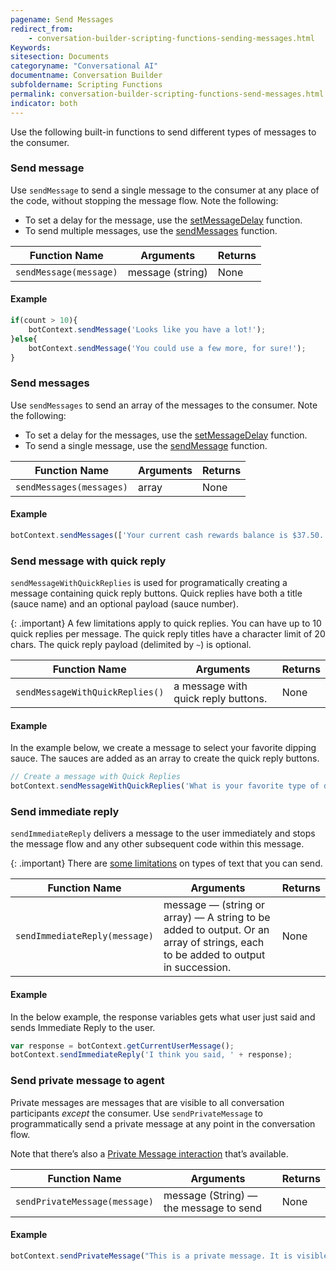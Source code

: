 ```yaml
---
pagename: Send Messages
redirect_from:
    - conversation-builder-scripting-functions-sending-messages.html
Keywords:
sitesection: Documents
categoryname: "Conversational AI"
documentname: Conversation Builder
subfoldername: Scripting Functions
permalink: conversation-builder-scripting-functions-send-messages.html
indicator: both
---
```


Use the following built-in functions to send different types of messages to the consumer.

### Send message

Use `sendMessage` to send a single message to the consumer at any place of the code, without stopping the message flow. Note the following:

* To set a delay for the message, use the [setMessageDelay](conversation-builder-scripting-functions-manage-conversation-flow.html#set-message-delay-value) function.
* To send multiple messages, use the [sendMessages](conversation-builder-scripting-functions-send-messages.html#send-messages) function.

| Function Name | Arguments | Returns |
| --- | --- | --- |
| `sendMessage(message)` | message (string) | None |

#### Example

```javascript
if(count > 10){
    botContext.sendMessage('Looks like you have a lot!');
}else{
    botContext.sendMessage('You could use a few more, for sure!');
}
```

### Send messages

Use `sendMessages` to send an array of the messages to the consumer. Note the following:

* To set a delay for the messages, use the [setMessageDelay](conversation-builder-scripting-functions-manage-conversation-flow.html#set-message-delay-value) function.
* To send a single message, use the [sendMessage](conversation-builder-scripting-functions-send-messages.html#send-message) function.

| Function Name | Arguments | Returns |
| --- | --- | --- |
| `sendMessages(messages)` | array | None |

#### Example
```javascript
botContext.sendMessages(['Your current cash rewards balance is $37.50.' , 'If you had been using our AcmeBank Exclusive Cash Rewards Card your current rewards balance would have been $103.50.']);
```

### Send message with quick reply

`sendMessageWithQuickReplies` is used for programatically creating a message containing quick reply buttons. Quick replies have both a title (sauce name) and an optional payload (sauce number).

{: .important}
A few limitations apply to quick replies. You can have up to 10 quick replies per message. The quick reply titles have a character limit of 20 chars. The quick reply payload (delimited by `~`) is optional.

| Function Name | Arguments | Returns |
| --- | --- | --- |
| `sendMessageWithQuickReplies()` | a message with quick reply buttons. | None |

#### Example

In the example below, we create a message to select your favorite dipping sauce. The sauces are added as an array to create the quick reply buttons.

```javascript
// Create a message with Quick Replies
botContext.sendMessageWithQuickReplies('What is your favorite type of dipping sauce?', ['Ranch~sauce01','Honey Mustard~sauce02','BBQ~sauce03','Hot~sauce04']);
```

### Send immediate reply

`sendImmediateReply` delivers a message to the user immediately and stops the message flow and any other subsequent code within this message.

{: .important}
There are [some limitations](conversation-builder-conversation-builder-interactions.html#limitations) on types of text that you can send.

| Function Name | Arguments | Returns |
| --- | --- | --- |
| `sendImmediateReply(message)` | message — (string or array) — A string to be added to output. Or an array of strings, each to be added to output in succession. | None |

#### Example

In the below example, the response variables gets what user just said and sends Immediate Reply to the user.

```javascript
var response = botContext.getCurrentUserMessage();
botContext.sendImmediateReply('I think you said, ' + response);
```

### Send private message to agent

Private messages are messages that are visible to all conversation participants *except* the consumer. Use `sendPrivateMessage` to programmatically send a private message at any point in the conversation flow.

Note that there’s also a [Private Message interaction](conversation-builder-interactions-statements.html#private-message) that’s available.

| Function Name | Arguments | Returns |
| --- | --- | --- |
| `sendPrivateMessage(message)` | message (String) — the message to send | None |

#### Example

```javascript
botContext.sendPrivateMessage("This is a private message. It is visible to all the conversation participants excluding consumer.");
```